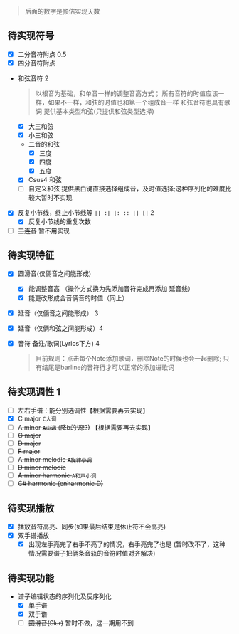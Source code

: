 > 后面的数字是预估实现天数

## 待实现符号
- [x] 二分音符附点  0.5
- [x] 四分音符附点
- 和弦音符    2
  > 以根音为基础，和单音一样的调整音高方式；
  > 所有音符的时值应该一样，如果不一样，和弦的时值也和第一个组成音一样
  > 和弦音符也具有歌词
  > 提供基本类型和弦(只提供和弦类型选择) 
  - [x] 大三和弦
  - [x] 小三和弦
  - 二音的和弦
    - [x] 三度
    - [x] 四度
    - [x] 五度
  - [x] Csus4 和弦
  - [ ] ~~自定义和弦~~ 提供黑白键直接选择组成音，及时值选择;这种序列化的难度比较大暂时不实现

- [x] 反复小节线，终止小节线等 `|| :| |: :: |] [|`  2
  - [x] 反复小节线的重复次数
- [ ] ~~三连音~~ 暂不用实现

## 待实现特征
- [x] 圆滑音(仅倆音之间能形成) 
  - [x] 能调整音高 （操作方式换为先添加音符完成再添加 延音线）
  - [x] 能更改形成合音俩音的时值（同上）
- [x] 延音（仅倆音之间能形成） 3
- [x] 延音（仅俩和弦之间能形成）4

- [x] 音符 ~~备注~~/歌词(Lyrics下方)  4
  > 目前规则：点击每个Note添加歌词，删除Note的时候也会一起删除;
  > 只有结尾是barline的音符行才可以正常的添加进歌词

## 待实现调性 1
- [ ] ~~左右手谱：能分别选调性~~【根据需要再去实现】
- [x] C major `C大调`
- [ ] ~~A minor `A小调` (降b的调!?)~~ 【根据需要再去实现】
- [ ] ~~G major~~
- [ ] ~~D major~~
- [ ] ~~F major~~
- [ ] ~~A minor melodic `A旋律小调`~~
- [ ] ~~D minor melodic~~
- [ ] ~~A minor harmonic `A和声小调`~~
- [ ] ~~C# harmonic (enharmonic D)~~

## 待实现播放
- [x] 播放音符高亮、同步(如果最后结束是休止符不会高亮)
- [x] 双手谱播放
  - [x] 出现左手亮完了右手不亮了的情况，右手亮完了也是 (暂时改不了，这种情况需要谱子把俩条音轨的音符时值对齐解决)

## 待实现功能
- 谱子编辑状态的序列化及反序列化
  - [x] 单手谱
  - [x] 双手谱
  - [ ] ~~圆滑音(Slur)~~ 暂时不做，这一期用不到